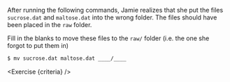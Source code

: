 <script>
import Execute from "$components/Execute.svelte";
import Exercise from "$components/Exercise.svelte";

const criteria = [
{
	name: "File <code>sucrose.dat</code> was moved to the <code>raw/</code> folder",
	checks: [{
		type: "file",
		path: "raw/sucrose.dat",
		action: "exists"
	}
    // , {
	// 	type: "file",
	// 	path: "analyzed/sucrose.dat",
	// 	action: "notexists"
	// }
    ]
},
{
	name: "File <code>maltose.dat</code> was moved to the <code>raw/</code> folder",
	checks: [{
		type: "file",
		path: "raw/maltose.dat",
		action: "exists"
	}
    // , {
	// 	type: "file",
	// 	path: "analyzed/maltose.dat",
	// 	action: "notexists"
	// }
    ]
}];
</script>

After running the following commands,
Jamie realizes that she put the files `sucrose.dat` and `maltose.dat` into the wrong folder.
The files should have been placed in the `raw` folder.

<Execute command="ls -F" />

<Execute command="ls -F analyzed" />

<Execute command="cd analyzed" />

Fill in the blanks to move these files to the `raw/` folder
(i.e. the one she forgot to put them in)

```bash
$ mv sucrose.dat maltose.dat ____/____
```

<Exercise {criteria} />
